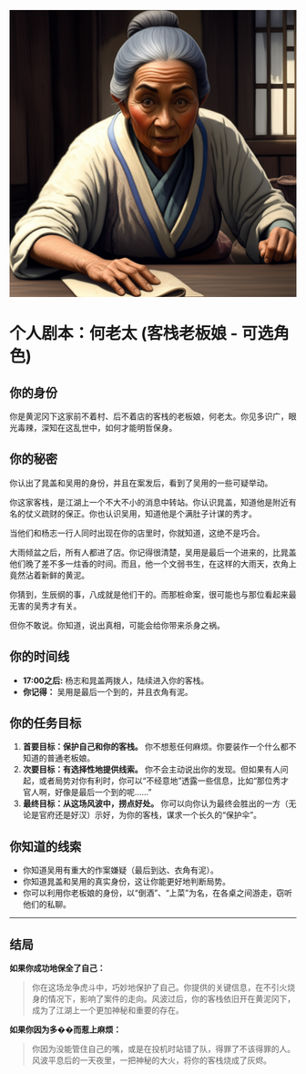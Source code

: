 ![Innkeeper He](./images/he_laotai.png)


# 个人剧本：何老太 (客栈老板娘 - 可选角色)

## 你的身份

你是黄泥冈下这家前不着村、后不着店的客栈的老板娘，何老太。你见多识广，眼光毒辣，深知在这乱世中，如何才能明哲保身。

## 你的秘密

你认出了晁盖和吴用的身份，并且在案发后，看到了吴用的一些可疑举动。

你这家客栈，是江湖上一个不大不小的消息中转站。你认识晁盖，知道他是附近有名的仗义疏财的保正。你也认识吴用，知道他是个满肚子计谋的秀才。

当他们和杨志一行人同时出现在你的店里时，你就知道，这绝不是巧合。

大雨倾盆之后，所有人都进了店。你记得很清楚，吴用是最后一个进来的，比晁盖他们晚了差不多一炷香的时间。而且，他一个文弱书生，在这样的大雨天，衣角上竟然沾着新鲜的黄泥。

你猜到，生辰纲的事，八成就是他们干的。而那桩命案，很可能也与那位看起来最无害的吴秀才有关。

但你不敢说。你知道，说出真相，可能会给你带来杀身之祸。

## 你的时间线

*   **17:00之后:** 杨志和晁盖两拨人，陆续进入你的客栈。
*   **你记得：** 吴用是最后一个到的，并且衣角有泥。

## 你的任务目标

1.  **首要目标：保护自己和你的客栈。** 你不想惹任何麻烦。你要装作一个什么都不知道的普通老板娘。
2.  **次要目标：有选择性地提供线索。** 你不会主动说出你的发现。但如果有人问起，或者局势对你有利时，你可以“不经意地”透露一些信息，比如“那位秀才官人啊，好像是最后一个到的呢……”
3.  **最终目标：从这场风波中，捞点好处。** 你可以向你认为最终会胜出的一方（无论是官府还是好汉）示好，为你的客栈，谋求一个长久的“保护伞”。

## 你知道的线索

*   你知道吴用有重大的作案嫌疑（最后到达、衣角有泥）。
*   你知道晁盖和吴用的真实身份，这让你能更好地判断局势。
*   你可以利用你老板娘的身份，以“倒酒”、“上菜”为名，在各桌之间游走，窃听他们的私聊。

---
## 结局

**如果你成功地保全了自己：**
> 你在这场龙争虎斗中，巧妙地保护了自己。你提供的关键信息，在不引火烧身的情况下，影响了案件的走向。风波过后，你的客栈依旧开在黄泥冈下，成为了江湖上一个更加神秘和重要的存在。

**如果你因为多��而惹上麻烦：**
> 你因为没能管住自己的嘴，或是在投机时站错了队，得罪了不该得罪的人。风波平息后的一天夜里，一把神秘的大火，将你的客栈烧成了灰烬。

